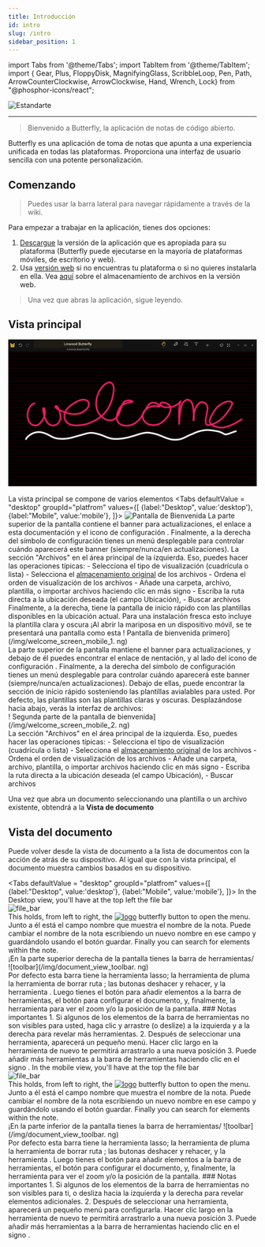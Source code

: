 ```yaml
---
title: Introducción
id: intro
slug: /intro
sidebar_position: 1
---
```


import Tabs from '@theme/Tabs';
import TabItem from '@theme/TabItem';
import { Gear, Plus, FloppyDisk, MagnifyingGlass, ScribbleLoop, Pen, Path, ArrowCounterClockwise, ArrowClockwise, Hand, Wrench, Lock} from "@phosphor-icons/react";

![Estandarte](/img/banner.png)

---

> Bienvenido a Butterfly, la aplicación de notas de código abierto.

Butterfly es una aplicación de toma de notas que apunta a una experiencia unificada en todas las plataformas. Proporciona una interfaz de usuario sencilla con una potente personalización.

## Comenzando

> Puedes usar la barra lateral para navegar rápidamente a través de la wiki.


Para empezar a trabajar en la aplicación, tienes dos opciones:
1. [Descargue](/downloads) la versión de la aplicación que es apropiada para su plataforma (Butterfly puede ejecutarse en la mayoría de plataformas móviles, de escritorio y web).
2. Usa [versión web](https://butterfly.linwood.dev) si no encuentras tu plataforma o si no quieres instalarla en ella. Vea [aquí](storage#web) sobre el almacenamiento de archivos en la versión web.

> Una vez que abras la aplicación, sigue leyendo.



## Vista principal

![Vista principal](main.png)

La vista principal se compone de varios elementos
<Tabs
    defaultValue = "desktop"
    groupId="platfrom"
        values={[
        {label:"Desktop", value:'desktop'},
 {label:"Mobile", value:'mobile'},
 ]}>
    <TabItem value="desktop">
        ![Pantalla de Bienvenida](/img/welcome_screen_desktop.png)
        La parte superior de la pantalla contiene el banner para actualizaciones, el enlace a esta documentación y el icono de configuración <Gear/>. Finalmente, a la derecha del símbolo de configuración <Gear/> tienes un menú desplegable para controlar cuándo aparecerá este banner (siempre/nunca/en actualizaciones).
        La sección "Archivos" en el área principal de la izquierda. Eso, puedes hacer las operaciones típicas:
            - Selecciona el tipo de visualización (cuadrícula o lista)
            - Selecciona el [almacenamiento original](storage) de los archivos
            - Ordena el orden de visualización de los archivos
            - Añade una carpeta, archivo, plantilla, o importar archivos haciendo clic en <Plus/> más signo
            - Escriba la ruta directa a la ubicación deseada (el campo Ubicación),
            - Buscar archivos
        Finalmente, a la derecha, tiene la pantalla de inicio rápido con las plantillas disponibles en la ubicación actual. Para una instalación fresca esto incluye la plantilla clara y oscura
    </TabItem>
    <TabItem value="mobile">
        ¡Al abrir la mariposa en un dispositivo móvil, se te presentará una pantalla como esta
        ! Pantalla de bienvenida primero](/img/welcome_screen_mobile_1. ng)   
        La parte superior de la pantalla mantiene el banner para actualizaciones, y debajo de él puedes encontrar el enlace de nentación, y al lado del icono de configuración <Gear/>. Finalmente, a la derecha del símbolo de configuración <Gear/> tienes un menú desplegable para controlar cuándo aparecerá este banner (siempre/nunca/en actualizaciones).
        Debajo de ellas, puede encontrar la sección de inicio rápido sosteniendo las plantillas avialables para usted. Por defecto, las plantillas son las plantillas claras y oscuras. 
        Desplazándose hacia abajo, verás la interfaz de archivos:
        \
        ! Segunda parte de la pantalla de bienvenida](/img/welcome_screen_mobile_2. ng)  
        La sección "Archivos" en el área principal de la izquierda. Eso, puedes hacer las operaciones típicas:
        - Selecciona el tipo de visualización (cuadrícula o lista)
        - Selecciona el [almacenamiento original](storage) de los archivos
        - Ordena el orden de visualización de los archivos
        - Añade una carpeta, archivo, plantilla, o importar archivos haciendo clic en <Plus/> más signo
        - Escriba la ruta directa a la ubicación deseada (el campo Ubicación),
        - Buscar archivos
    </TabItem>
</Tabs>

Una vez que abra un documento seleccionando una plantilla o un archivo existente, obtendrá a la **Vista de documento**

## Vista del documento

Puede volver desde la vista de documento a la lista de documentos con la acción de atrás de su dispositivo. Al igual que con la vista principal, el documento muestra cambios basados en su dispositivo.

<Tabs
    defaultValue = "desktop"
    groupId="platfrom"
        values={[
        {label:"Desktop", value:'desktop'},
 {label:"Mobile", value:'mobile'},
 ]}>
    <TabItem value="desktop">
        In the Desktop view, you'll have at the top left the file bar\
        ![file_bar](/img/document_view_file_bar.png)\
        This holds, from left to right, the 
        [<img alt="logo" src="/img/logo.png" width="16"/>](/img/logo.png)
        butterfly button to open the menu. Junto a él está el campo nombre que muestra el nombre de la nota. Puede cambiar el nombre de la nota escribiendo un nuevo nombre en ese campo y guardándolo usando el botón <FloppyDisk/> guardar. Finally you can <MagnifyingGlass/> search for elements within the note.
        \
        ¡En la parte superior derecha de la pantalla tienes la barra de herramientas/
        ![toolbar](/img/document_view_toolbar. ng)\
        Por defecto esta barra tiene la herramienta <ScribbleLoop/> lasso; la herramienta de pluma <Pen/> la herramienta de borrar ruta <Path/> ; las butonas <ArrowCounterClockwise/> deshacer y <ArrowClockwise/> rehacer, y la herramienta <Hand/>. Luego tienes el botón <Plus/> para añadir elementos a la barra de herramientas, el botón <Wrench/> para configurar el documento, y, finalmente, la herramienta <Lock/> para ver el zoom y/o la posición de la pantalla. 
        ### Notas importantes
        1. Si algunos de los elementos de la barra de herramientas no son visibles para usted, haga clic y arrastre (o deslize) a la izquierda y a la derecha para revelar más herramientas. 
        2. Después de seleccionar una herramienta, aparecerá un pequeño menú. Hacer clic largo en la herramienta de nuevo te permitirá arrastrarlo a una nueva posición
        3. Puede añadir más herramientas a la barra de herramientas haciendo clic en el signo <Plus/>. 
    </TabItem>
    <TabItem value="mobile">
        In the mobile view, you'll have at the top the file bar\
        ![file_bar](/img/document_view_file_bar.png)\
        This holds, from left to right, the 
        [<img alt="logo" src="/img/logo.png" width="16"/>](/img/logo.png)
        butterfly button to open the menu. Junto a él está el campo nombre que muestra el nombre de la nota. Puede cambiar el nombre de la nota escribiendo un nuevo nombre en ese campo y guardándolo usando el botón <FloppyDisk/> guardar. Finally you can <MagnifyingGlass/> search for elements within the note.
        \
        ¡En la parte inferior de la pantalla tienes la barra de herramientas/
        ![toolbar](/img/document_view_toolbar. ng)\
        Por defecto esta barra tiene la herramienta <ScribbleLoop/> lasso; la herramienta de pluma <Pen/> la herramienta de borrar ruta <Path/> ; las butonas <ArrowCounterClockwise/> deshacer y <ArrowClockwise/> rehacer, y la herramienta <Hand/>. Luego tienes el botón <Plus/> para añadir elementos a la barra de herramientas, el botón <Wrench/> para configurar el documento, y, finalmente, la herramienta <Lock/> para ver el zoom y/o la posición de la pantalla. 
        ### Notas importantes
        1. Si algunos de los elementos de la barra de herramientas no son visibles para ti, o desliza hacia la izquierda y la derecha para revelar elementos adicionales. 
        2. Después de seleccionar una herramienta, aparecerá un pequeño menú para configurarla. Hacer clic largo en la herramienta de nuevo te permitirá arrastrarlo a una nueva posición
        3. Puede añadir más herramientas a la barra de herramientas haciendo clic en el signo <Plus/>. 
    </TabItem>
</Tabs>
	

